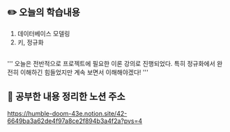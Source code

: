 ## :pencil2:  오늘의 학습내용
1. 데이터베이스 모델링
2. 키, 정규화

## 
'''
오늘은 전반적으로 프로젝트에 필요한 이론 강의로 진행되었다. 특히 정규화에서 완전히 이해하긴 힘들었지만 계속 보면서 이해해야겠다!
'''
<br>

## :memo:  공부한 내용 정리한 노션 주소
<https://humble-doom-43e.notion.site/42-6649ba3a62de4f97a8ce2f894b3a4f2a?pvs=4>

